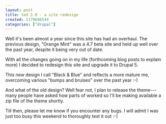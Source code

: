 ```yaml
--- 
layout: post
title: ted 2.0 - a site redesign
created: 1179696544
categories: ["drupal"]
---
```

Well it's been almost a year since this site has had an overhaul. The previous design, "Orange Mint" was a 4.7 beta site and held up well over the past year, despite it being very out of date.

With all the changes going on in my life (forthcoming blog posts to explain more) I decided to redesign this site and upgrade it to Drupal 5.

This new design I call "Black & Blue" and reflects a more mature me, overcoming various "bumps and bruises" over the past year :-)

And what of the old design? Well fear not, I plan to release the theme---many people have asked how parts of worked so I'll be making available a zip file of the theme shortly.

Till then, please let me know if you encounter any bugs. I will admit I was just too busy this weekend to thoroughly test it out :-)


